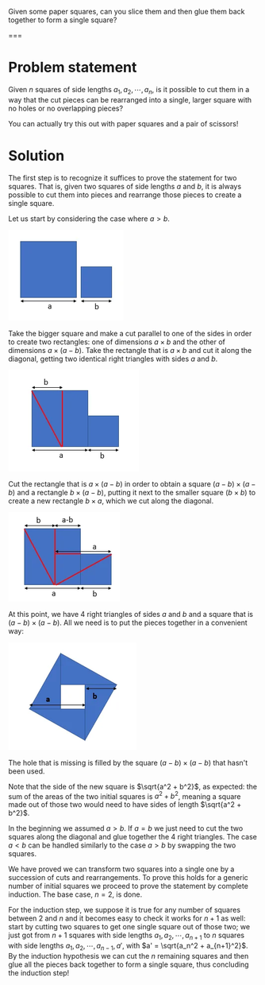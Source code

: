 Given some paper squares, can you slice them and then glue them back together to form a single square?

===


# Problem statement

Given $n$ squares of side lengths $a_1, a_2, \cdots, a_n$, is it possible to cut them in a way that the cut pieces can be rearranged into a single, larger square with no holes or no overlapping pieces?

You can actually try this out with paper squares and a pair of scissors!


# Solution

The first step is to recognize it suffices to prove the statement for two squares.
That is, given two squares of side lengths $a$ and $b$, it is always possible to cut them into pieces and rearrange those pieces to create a single square.

Let us start by considering the case where $a > b$.

![Two squares of side lengths $a$ and $b$.](_step1.webp "Two squares.")

Take the bigger square and make a cut parallel to one of the sides in order to create two rectangles: one of dimensions $a \times b$ and the other of dimensions $a\times (a-b)$.
Take the rectangle that is $a \times b$ and cut it along the diagonal, getting two identical right triangles with sides $a$ and $b$.

![The first two cuts on the larger square.](_step2.webp "The first two cuts on the larger square.")

Cut the rectangle that is $a \times (a-b)$ in order to obtain a square $(a-b) \times (a-b)$ and a rectangle $b \times (a-b)$, putting it next to the smaller square ($b \times b$) to create a new rectangle $b \times a$, which we cut along the diagonal.

![The next two cuts create two more rectangle triangles.](_step3.webp "The next two cuts create two more rectangle triangles.")

At this point, we have $4$ right triangles of sides $a$ and $b$ and a square that is $(a-b) \times (a-b)$. All we need is to put the pieces together in a convenient way:

![Rearrangement of the four rectangle triangles.](_step4.webp "Rearrangement of the four rectangle triangles.")

The hole that is missing is filled by the square $(a-b) \times (a-b)$ that hasn't been used.

Note that the side of the new square is $\sqrt{a^2 + b^2}$, as expected: the sum of the areas of the two initial squares is $a^2 + b^2$, meaning a square made out of those two would need to have sides of length $\sqrt{a^2 + b^2}$.

In the beginning we assumed $a > b$.
If $a = b$ we just need to cut the two squares along the diagonal and glue together the $4$ right triangles.
The case $a < b$ can be handled similarly to the case $a > b$ by swapping the two squares.

We have proved we can transform two squares into a single one by a succession of cuts and rearrangements.
To prove this holds for a generic number of initial squares we proceed to prove the statement by complete induction.
The base case, $n = 2$, is done.

For the induction step, we suppose it is true for any number of squares between $2$ and $n$ and it becomes easy to check it works for $n+1$ as well: start by cutting two squares to get one single square out of those two; we just got from $n+1$ squares with side lengths $a_1, a_2, \cdots, a_{n+1}$ to $n$ squares with side lengths $a_1, a_2, \cdots, a_{n-1}, a'$, with $a' = \sqrt{a_n^2 + a_{n+1}^2}$.
By the induction hypothesis we can cut the $n$ remaining squares and then glue all the pieces back together to form a single square, thus concluding the induction step!
